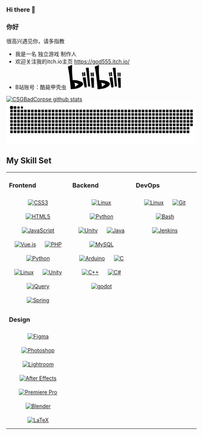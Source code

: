 ### Hi there 👋

<!--
**CSGBadCorpse/CSGBadCorpse** is a ✨ _special_ ✨ repository because its `README.md` (this file) appears on your GitHub profile.

Here are some ideas to get you started:

- 🔭 I’m currently working on ...
- 🌱 I’m currently learning ...
- 👯 I’m looking to collaborate on ...
- 🤔 I’m looking for help with ...
- 💬 Ask me about ...
- 📫 How to reach me: ...
- 😄 Pronouns: ...
- ⚡ Fun fact: ...
-->


### 你好  

 很高兴遇见你，请多指教

- 我是一名 独立游戏 制作人
- 欢迎关注我的itch.io主页 https://god555.itch.io/
- B站账号：酷毙甲壳虫 <a href="https://space.bilibili.com/14236454?spm_id_from=333.337.0.0" target="_blank"><svg t="1626764977164" viewBox="0 0 2240 1024" version="1.1" xmlns="http://www.w3.org/2000/svg" p-id="4404" xmlns:xlink="http://www.w3.org/1999/xlink" width="140" height="64" class="mini-header__logo"><path d="M2079.810048 913.566175c-10.01309 0-18.554608 0.799768-26.936172-0.159954-16.987063-1.951433-33.974126-1.567544-50.99318-2.079395-10.972811-0.287916-10.652904-0.287916-11.580634-10.90883-2.71921-32.406582-5.694345-64.781173-8.605499-97.155764-2.527266-28.439735-4.926568-56.91146-7.70976-85.319204-2.527266-26.040432-5.566382-52.016883-8.317583-78.025324-2.623238-24.440897-5.054531-48.913784-7.77374-73.322691a12681.114551 12681.114551 0 0 0-10.684895-92.133223c-3.295042-27.128116-6.558094-54.320213-10.205034-81.416339a20559.272961 20559.272961 0 0 0-17.530905-125.979387c-6.398141-44.723002-14.075909-89.22207-22.105576-133.657156-1.439582-7.965685-1.247637-8.253601 6.36615-9.533229 31.670796-5.406429 63.501545-10.01309 95.716183-9.309295 3.486987 0.095972 7.005964 0.159954 10.460959 0.607823 5.662354 0.703795 8.605499 3.454996 8.925406 10.045081 1.119675 22.969325 2.71921 45.938649 4.414717 68.875983 2.71921 37.589076 5.662354 75.178151 8.477537 112.735236 1.791479 24.184971 3.327033 48.305961 5.150503 72.426951 2.911154 38.772732 5.982261 77.513473 8.925406 116.286205 1.791479 23.705111 3.359024 47.474203 5.182494 71.179313 2.783191 34.805885 5.822308 69.579778 8.637489 104.353672 1.791479 22.137566 3.391014 44.307123 5.278466 66.44469 2.783191 32.79047 5.790317 65.580941 8.63749 98.371411 2.143377 25.592562 4.09481 51.249106 6.270178 77.673426zM853.670395 114.918282c4.638652 0 11.644616-0.511851 18.554607 0.127963 8.797443 0.799768 10.49295 3.071107 11.036793 11.900541 2.527266 40.372267 4.894578 80.776524 7.581796 121.180782 2.943145 43.571337 6.174206 87.078693 9.405267 130.586048 2.975135 39.956388 5.950271 79.912775 9.149341 119.869163 3.486987 43.891244 7.357862 87.718507 10.876839 131.609751 2.655228 33.622229 4.926568 67.244457 7.677768 100.898677 2.623238 31.222926 5.694345 62.38187 8.509527 93.572805 2.399303 26.8402 4.830596 53.71239 7.165918 80.58458 0.735786 8.509527 0.127963 9.053369-9.053369 8.829434-24.025018-0.575833-47.922073-3.391014-71.947091-2.71921-5.502401 0.159954-7.101936-2.367312-8.029666-7.581796-1.983424-11.356699-1.663517-22.905343-2.879163-34.390006-3.295042-30.359177-5.182494-60.846317-7.965685-91.269474-2.495275-27.639967-5.502401-55.215953-8.349574-82.82393-2.527266-25.240664-5.02254-50.481329-7.709759-75.753984-2.687219-24.792795-5.534392-49.61758-8.349573-74.442365-2.591247-22.841362-5.118512-45.682723-7.869713-68.524085-4.062819-33.462275-8.093648-66.92455-12.508365-100.322844-4.062819-30.647093-8.66948-61.198214-12.988225-91.813317-5.886289-41.587914-12.508365-83.079855-19.834236-124.411842a1393.96288 1393.96288 0 0 0-5.310457-28.023856c-0.959721-4.702633-0.095972-7.421843 5.278466-8.157629 14.139891-1.887451 28.24779-4.830596 42.451663-6.206196 14.203872-1.311619 28.407744-3.966847 45.106891-2.71921z m1006.075609 403.33878c27.064134 0 27.703949 0.191944 32.054684 24.536869 5.342447 30.03927 9.08536 60.334465 12.636328 90.62966 3.742912 32.278619 7.517815 64.557238 10.972811 96.867848 2.783191 26.008441 5.118512 52.080864 7.74175 78.089305 2.7512 27.256079 5.662354 54.416185 8.509527 81.640274 1.567544 15.387528 3.039117 30.775056 4.798605 46.130593 0.511851 4.446708-0.831758 6.81402-5.214485 7.325871-9.245313 1.055693-18.426645 2.27134-27.639967 3.263052-16.891091 1.82347-33.814173 3.614949-50.737254 5.182493-8.733462 0.799768-9.309294 0.319907-10.940821-8.125638-14.843686-76.617733-29.719363-153.171485-44.435086-229.821208-9.789155-50.961189-19.322384-101.95437-28.919595-152.915559a805.525894 805.525894 0 0 1-3.582959-21.081873c-0.639814-4.030829 0.44787-6.622075 5.022541-7.70976 30.48714-7.133927 61.294186-12.636328 89.733921-14.011927z m-1137.077537 0c28.951586 0 28.823623 0.095972 33.302322 26.360339 6.909992 40.660183 11.804569 81.544301 16.187295 122.556382 4.286754 39.796434 8.957397 79.560878 13.148179 119.357311 2.847173 27.224088 5.086522 54.512157 7.74175 81.704255 1.887451 19.354375 4.126801 38.644769 6.174206 57.967153 0.255926 2.367312 0.383888 4.734624 0.543842 7.133927 0.415879 9.469248 0 10.237025-9.117351 11.164755-18.074747 1.887451-36.181485 3.454996-54.256232 5.246476-6.558094 0.639814-13.084197 1.599535-19.57831 2.239349-8.63749 0.799768-8.925406 0.767777-10.620913-7.965685-6.078234-30.679084-11.964523-61.422149-17.914793-92.101233-14.267853-73.898523-28.69566-147.733065-42.867542-221.631589-5.662354-29.559409-10.524941-59.246781-16.091323-88.838181-1.023702-5.406429-0.255926-7.933694 5.342447-9.245313 30.199223-7.037955 60.590391-12.540355 88.006423-13.947946z m382.128944 309.861946v124.027954c0 1.183656-0.127963 2.399303 0.03199 3.582959 0.607823 6.014252-1.599535 8.66948-7.805731 8.413555-8.157629-0.351898-16.251277-0.127963-24.408906 0.063981-17.019054 0.319907-34.070098-0.351898-51.057162 1.599535-9.405267 1.087684-9.213322 0.511851-10.141052-9.405266-2.783191-31.222926-5.822308-62.413861-8.669481-93.636787-2.623238-28.823623-4.99055-57.711228-7.677768-86.534851-2.71921-29.655381-5.758326-59.214791-8.509527-88.838181-1.887451-19.770254-3.550968-39.508518-5.214485-59.278772-2.175368-25.720525-4.190782-51.409059-6.462122-77.129585-0.959721-10.844848-0.159954-12.380402 10.588923-13.500076a531.877423 531.877423 0 0 1 83.527724-2.591247c6.941982 0.383888 13.851974 1.727498 20.570022 3.359024 8.477536 2.015414 9.405267 3.263052 9.853137 12.124476 0.92773 17.850812 1.855461 35.701624 2.335321 53.584427 0.543842 19.866226 0.095972 39.764443 0.831758 59.63067 1.855461 54.800074 1.567544 109.664129 2.207359 164.528184z m1134.806197 5.630364v117.437869c0 1.983424-0.063981 3.966847 0.03199 5.982262 0.415879 5.150503-1.983424 6.973973-6.878001 6.941982-12.028504-0.095972-24.025018 0-36.021531 0.159954-13.564058 0.127963-27.096125 0.063981-40.628192 1.535553-8.925406 1.023702-8.989387 0.351898-9.789155-8.509527-3.678931-40.660183-7.549806-81.320366-11.260728-122.04453-3.391014-37.525094-6.526103-75.082179-9.981099-112.639265-3.550968-38.740741-7.421843-77.38551-10.90883-116.09426-1.727498-19.386366-3.16708-38.772732-4.606661-58.159097-0.575833-8.445546 0.351898-9.949109 9.885127-10.716886 16.571184-1.311619 33.078387-3.550968 49.777534-3.263051 16.635165 0.319907 33.302322-0.607823 49.841515 2.559256 14.011928 2.687219 14.715723 3.486987 15.547481 18.458635 2.399303 44.051198 1.663517 88.230358 3.231061 132.281556 1.599535 46.89837 0.479861 93.79674 1.759489 146.069549zM1831.498213 305.135c9.789155 0.575833 17.498914 0.095972 25.176683 1.791479 4.894578 1.119675 7.357862 3.327033 7.837723 8.573509 2.303331 25.240664 4.798605 50.51332 7.32587 75.785975 2.015414 20.50604 4.158791 41.012081 6.238188 61.518121l0.191944 1.183656c1.663517 12.924244 1.279628 13.276142-11.292718 13.979937-11.196746 0.607823-22.361501 1.599535-33.558247 2.27134-7.357862 0.44787-9.693183 1.695507-10.90883-9.021378-4.190782-37.813011-9.053369-75.530049-13.692021-113.311069a1185.0316 1185.0316 0 0 0-4.286754-31.798759c-0.92773-5.982261 1.407591-9.277304 7.005964-9.757164 7.357862-0.671805 14.715723-0.863749 19.962198-1.215647z m-1133.398606 0.159954c7.549806 0.415879 15.323547-0.159954 22.937334 1.599535 4.350736 0.991712 6.558094 2.815182 6.973973 7.773741 0.92773 11.83656 2.7512 23.641129 3.870875 35.477689 3.550968 36.309448 6.909992 72.650886 10.237025 108.992324 0.703795 7.901704 0.543842 8.061657-6.84601 8.605499-13.116188 0.959721-26.264367 1.919442-39.412546 2.463284-7.645778 0.351898-8.605499-0.575833-9.56522-8.381564-3.327033-26.744227-6.462122-53.520446-9.661192-80.296664-2.591247-22.073585-4.766615-44.14717-7.901704-66.156773-0.863749-6.078234 1.119675-7.74175 5.982262-8.733462 7.709759-1.567544 15.451509-1.055693 23.385203-1.343609z m399.147998 100.002936c0 23.001315 0.063981 45.97064-0.031991 69.003946 0 10.332997-0.127963 10.396978-10.396978 10.269016a324.289753 324.289753 0 0 1-36.981252-1.919443c-7.933694-0.991712-8.093648-0.735786-8.317583-9.149341-0.799768-28.119828-1.631526-56.239655-2.207359-84.359483-0.415879-19.034468-0.639814-38.004955-1.791479-57.039422-0.607823-9.821146-0.063981-9.917118 9.373276-10.045081 13.915956-0.159954 27.799921 0.479861 41.619904 2.591247 8.317583 1.279628 8.701471 1.279628 8.733462 10.49295 0.063981 23.385204 0.063981 46.770407 0.063981 70.187602h-0.063981z m1135.38203 0.607824c0 23.033306 0.063981 46.034621-0.031991 69.035936 0 9.661192-0.159954 9.725174-9.853137 9.661192a505.32514 505.32514 0 0 1-38.132917-1.791479c-6.302168-0.479861-8.157629-3.135089-7.74175-8.861425 0.063981-0.799768 0-1.599535 0-2.399302-0.959721-44.403095-1.919442-88.7742-2.815182-133.177296-0.031991-2.367312-0.159954-4.734624-0.063982-7.133926 0.127963-8.957397 0.159954-9.181332 9.149341-9.117351 12.380402 0.063981 24.664832 0.703795 37.013243 1.919442 15.067621 1.503563 12.412393 3.359024 12.476375 15.259566 0.063981 22.169557 0.031991 44.403095 0 66.604643z m-1565.593 54.000306c0.287916 12.636328 0.287916 12.604337-11.804569 15.547481-8.221611 2.015414-16.443221 4.222773-24.728813 6.046243-7.069945 1.599535-8.317583 0.703795-9.53323-6.238187-8.445546-47.090314-16.8591-94.212619-25.240664-141.334924-1.695507-9.757164-1.247637-10.364988 8.349573-12.060495 11.804569-2.079396 23.577148-4.126801 35.381717-5.950271 7.517815-1.183656 8.477536-0.767777 9.9811 7.517815 2.975135 16.731138 5.790317 33.526256 7.997675 50.385357 3.423005 26.680246 6.238187 53.456464 9.309295 80.168701 0.255926 1.951433 0.191944 3.966847 0.287916 5.91828z m1064.138735-136.696273c15.451509-2.527266 31.030982-5.086522 46.610454-7.549806 5.598373-0.863749 7.29388 2.655228 8.029666 7.645778 2.655228 18.426645 5.982261 36.725327 8.157629 55.183962 3.19907 26.744227 7.581797 53.360492 8.413555 80.328655 0.063981 2.7512 0.031991 5.566382 0.095972 8.317583 0.159954 4.286754-1.983424 6.494113-5.950271 7.421843-10.556932 2.367312-21.113864 4.734624-31.638805 7.261889-5.054531 1.215647-6.750038-0.92773-7.581796-5.854298-3.16708-18.746552-6.81402-37.397131-10.045081-56.079702-5.47041-30.775056-10.780867-61.582103-16.091323-92.38915-0.127963-1.119675 0-2.303331 0-4.286754z m-710.64147 108.032603c-0.44787 16.37924 0.543842 30.647093-1.695507 44.914947-0.671805 4.510689-1.983424 7.421843-6.846011 7.837722-10.428969 0.863749-20.825947 1.695507-31.190935 2.7512-5.02254 0.543842-6.430131-1.631526-7.261889-6.558094-2.335321-14.55577-1.919442-29.303484-3.327033-43.923234-2.655228-27.607976-3.774903-55.407897-5.566383-83.111846-0.44787-6.750038-1.119675-13.436095-1.663516-20.186134-0.287916-3.774903 1.215647-5.886289 5.246475-6.046242 13.500077-0.543842 26.936172-3.007126 40.50023-2.527266 7.933694 0.287916 8.605499 0.799768 9.181331 8.797443 0.351898 5.534392 0.255926 11.132765 0.383889 16.699147l2.239349 81.352357z m1134.902169-15.867388c0 19.066459 0.223935 38.132918-0.031991 57.199376-0.159954 9.917118-1.279628 10.780867-10.652904 11.644616-9.277304 0.863749-18.490626 1.567544-27.735939 2.559256-5.214485 0.543842-7.645778-0.991712-7.965685-6.973973-1.34361-25.336637-3.16708-50.673273-4.926568-75.977919-1.3756-20.985901-2.943145-41.939811-4.414717-62.893722-0.159954-2.399303-0.031991-4.798605-0.191944-7.165917-0.223935-4.190782 1.055693-6.654066 5.758326-6.81402 13.116188-0.44787 26.136404-2.975135 39.348564-2.495274 8.061657 0.287916 8.18962 0.415879 8.797444 8.797443 1.951433 27.32006 2.143377 54.704102 2.015414 82.120134zM628.295894 756.171918c16.571184 18.234701 17.402942 39.828425 11.932532 62.413861-5.502401 22.585436-18.042756 41.204025-33.23834 57.903171-25.49659 27.895893-56.303637 48.497905-89.062116 65.99682-56.399609 30.135242-116.190232 50.161422-178.572103 61.997982-44.882956 8.477536-90.053828 15.00364-135.704561 17.498914-13.915956 0.767777-27.799921 1.407591-41.715876 1.311619-10.077071 0-20.186133 0.287916-30.231214-0.063981-8.541518-0.319907-9.789155-1.791479-10.49295-10.716886-2.591247-32.022693-4.798605-64.077378-7.645778-96.100071-3.327033-37.109215-7.229899-74.18644-10.812858-111.295654-2.623238-26.8402-4.894578-53.744381-7.773741-80.520599-3.327033-31.542833-7.069945-63.021684-10.716885-94.564517-3.327033-29.111539-6.526103-58.28706-10.045081-87.430591-3.934856-32.278619-7.997676-64.493257-12.31642-96.707894a8228.968456 8228.968456 0 0 0-13.212161-92.996973 5984.500754 5984.500754 0 0 0-24.312934-152.627642 3243.825263 3243.825263 0 0 0-23.67312-123.740038c-1.151665-5.502401 0.511851-7.709759 5.342448-9.725174C52.335283 47.609843 98.465876 28.063524 144.724432 8.77313c8.605499-3.582959 17.434933-6.590085 26.584274-8.285592 6.334159-1.183656 7.965685 0.127963 7.773741 6.494113-0.479861 16.283268 0.191944 32.630517-1.407591 48.849803a161.393095 161.393095 0 0 0-0.639814 13.084197c-0.735786 58.383032-1.439582 116.798056 0.095972 175.213079 1.34361 51.185124 4.030829 102.338258 7.005964 153.491392 2.335321 40.372267 5.694345 80.744534 9.149341 121.052819 3.391014 39.508518 7.517815 78.953054 11.38869 118.461572 0.735786 7.517815 1.407591 8.221611 9.949108 7.069945a381.329176 381.329176 0 0 1 50.833227-4.190782c52.880632-0.127963 104.897514 7.133927 156.338564 19.322384 45.010919 10.684895 88.806191 24.920757 130.777993 44.818975 20.793957 9.853136 40.692174 21.241827 58.830902 35.701624 6.174206 4.862587 11.676606 10.46096 16.891091 16.315259z m1126.840512-9.597211c20.47405 17.946784 27.927883 39.924397 22.105576 67.116494-4.830596 22.425483-15.771416 41.268006-30.359177 58.127107-23.417194 27.096125-51.856929 47.698138-82.631985 64.909136-60.334465 33.782182-124.603787 55.727804-192.168151 68.396122a1151.089465 1151.089465 0 0 1-111.455609 15.547481c-21.177845 1.82347-42.451662 4.09481-66.220754 2.623238h-27.76793c-5.406429 0-8.477536-1.695507-8.925406-8.125638-2.047405-28.087837-4.414717-56.143683-6.941983-84.19953-2.687219-29.623391-5.662354-59.246781-8.477536-88.870172-2.559256-27.224088-4.926568-54.512157-7.709759-81.736245-2.559256-25.656544-5.502401-51.249106-8.285592-76.873659-2.591247-24.057008-5.086522-48.114017-7.933695-72.139035-3.423005-29.111539-7.037955-58.223079-10.652904-87.334618-3.391014-27.160107-6.750038-54.288222-10.364987-81.416338a6133.577429 6133.577429 0 0 0-12.156467-87.142675c-5.694345-37.653057-11.804569-75.178151-17.818822-112.767227a3259.14881 3259.14881 0 0 0-29.111539-158.993792c-0.44787-2.335321-0.671805-4.734624-1.3756-7.005964-1.663517-5.118512-0.063981-7.837722 4.958559-9.821146C1191.012355 47.641834 1238.61452 24.448575 1288.2321 6.149893c6.494113-2.431293 13.052207-5.150503 20.058171-5.854299 6.302168-0.639814 7.901704 0.383888 7.29388 7.101936-3.327033 36.43741-1.407591 73.066765-3.135089 109.536166-1.407591 29.751354-1.247637 59.598679 0.255926 89.382023 0.351898 7.549806 0.639814 15.131602 0.575832 22.649418-0.383888 35.765606 1.503563 71.499221 3.327033 107.200845 2.335321 47.186286 5.758326 94.276601 9.245313 141.398906 2.527266 34.006117 5.822308 67.948253 9.021379 101.922379 1.695507 18.586598 3.518977 37.141206 5.822308 55.631832 1.247637 10.205034 1.759489 10.301006 11.772578 8.957396 17.658868-2.399303 35.349726-4.350736 53.200539-4.09481 62.637796 0.799768 124.027954 10.684895 184.266447 27.863902 40.788146 11.580634 80.488608 26.040432 117.981712 46.290547a253.55831 253.55831 0 0 1 47.218277 32.438573zM308.676783 922.811488c23.161269-11.068783 135.608589-98.947243 144.533995-113.279078-54.576139-23.513166-109.344222-45.362816-168.239105-63.24562l23.70511 176.524698z m1277.196815-107.520752c2.879163-3.103098 2.559256-5.502401-1.343609-7.229899-7.773741-3.550968-15.4835-7.325871-23.353213-10.556932-42.003793-17.179007-84.19953-33.814173-127.482951-47.37823-3.774903-1.151665-7.645778-3.774903-12.476374-1.535554l23.321222 173.45359c3.454996 0.767777 4.798605-0.831758 6.33416-1.919442 39.316574-28.855614 78.889073-57.35933 116.638102-88.390312 6.36615-5.182494 12.668318-10.396978 18.362663-16.443221z" fill="var(--brand_blue)" p-id="4405"></path></svg></a>

[![CSGBadCorpse github stats](https://github-readme-stats.vercel.app/api?username=CSGBadCorpse&show_icons=true&theme=tokyonight)](//www.tianheyu.top)
<picture>
  <source media="(prefers-color-scheme: dark)" srcset="https://raw.githubusercontent.com/CSGBadCorpse/CSGBadCorpse/output/github-contribution-grid-snake-dark.svg">
  <source media="(prefers-color-scheme: light)" srcset="https://raw.githubusercontent.com/CSGBadCorpse/CSGBadCorpse/output/github-contribution-grid-snake.svg">
  <img alt="github contribution grid snake animation" src="https://raw.githubusercontent.com/CSGBadCorpse/CSGBadCorpse/output/github-contribution-grid-snake.svg">
</picture>

## My Skill Set  

<table><tr><td valign="top" width="33%">



### Frontend  
<div align="center">  
<a href="https://www.w3schools.com/css/" target="_blank"><img style="margin: 10px" src="https://profilinator.rishav.dev/skills-assets/css3-original-wordmark.svg" alt="CSS3" height="50" /></a>  
<a href="https://en.wikipedia.org/wiki/HTML5" target="_blank"><img style="margin: 10px" src="https://profilinator.rishav.dev/skills-assets/html5-original-wordmark.svg" alt="HTML5" height="50" /></a>  
<a href="https://www.javascript.com/" target="_blank"><img style="margin: 10px" src="https://profilinator.rishav.dev/skills-assets/javascript-original.svg" alt="JavaScript" height="50" /></a>  
<a href="https://vuejs.org/" target="_blank"><img style="margin: 10px" src="https://profilinator.rishav.dev/skills-assets/vuejs-original-wordmark.svg" alt="Vue.js" height="50" /></a>  
<a href="https://www.php.net/" target="_blank"><img style="margin: 10px" src="https://profilinator.rishav.dev/skills-assets/php-original.svg" alt="PHP" height="50" /></a>  
<a href="https://www.python.org/" target="_blank"><img style="margin: 10px" src="https://profilinator.rishav.dev/skills-assets/python-original.svg" alt="Python" height="50" /></a>  
<a href="https://www.linux.org/" target="_blank"><img style="margin: 10px" src="https://profilinator.rishav.dev/skills-assets/linux-original.svg" alt="Linux" height="50" /></a>  
<a href="https://unity.com/" target="_blank"><img style="margin: 10px" src="https://profilinator.rishav.dev/skills-assets/unity.png" alt="Unity" height="50" /></a>  
<a href="https://jquery.com/" target="_blank"><img style="margin: 10px" src="https://profilinator.rishav.dev/skills-assets/jquery.png" alt="jQuery" height="50" /></a>  
<a href="https://docs.spring.io/spring-framework/docs/3.0.x/reference/expressions.html#:~:text=The%20Spring%20Expression%20Language%20(SpEL,and%20basic%20string%20templating%20functionality." target="_blank"><img style="margin: 10px" src="https://profilinator.rishav.dev/skills-assets/springio-icon.svg" alt="Spring" height="50" /></a>  
</div>  



### Design  
<div align="center">  
<a href="https://www.figma.com/" target="_blank"><img style="margin: 10px" src="https://profilinator.rishav.dev/skills-assets/figma-icon.svg" alt="Figma" height="50" /></a>  
<a href="https://www.adobe.com/in/products/photoshop.html" target="_blank"><img style="margin: 10px" src="https://profilinator.rishav.dev/skills-assets/photoshop-plain.svg" alt="Photoshop" height="50" /></a>  
<a href="https://www.adobe.com/products/photoshop-lightroom.html" target="_blank"><img style="margin: 10px" src="https://profilinator.rishav.dev/skills-assets/lightroom.png" alt="Lightroom" height="50" /></a>  
<a href="https://www.adobe.com/in/products/aftereffects.html" target="_blank"><img style="margin: 10px" src="https://profilinator.rishav.dev/skills-assets/aftereffects.png" alt="After Effects" height="50" /></a>  
<a href="https://www.adobe.com/in/products/premiere.html" target="_blank"><img style="margin: 10px" src="https://profilinator.rishav.dev/skills-assets/adobepremierepro.png" alt="Premiere Pro" height="50" /></a>  
<a href="https://www.blender.org/" target="_blank"><img style="margin: 10px" src="https://profilinator.rishav.dev/skills-assets/blender_community_badge_white.svg" alt="Blender" height="50" /></a>  
<a href="https://www.latex-project.org/" target="_blank"><img style="margin: 10px" src="https://profilinator.rishav.dev/skills-assets/latex.png" alt="LaTeX" height="50" /></a>  
</div>

</td><td valign="top" width="33%">



### Backend  
<div align="center">  
<a href="https://www.linux.org/" target="_blank"><img style="margin: 10px" src="https://profilinator.rishav.dev/skills-assets/linux-original.svg" alt="Linux" height="50" /></a>  
<a href="https://www.python.org/" target="_blank"><img style="margin: 10px" src="https://profilinator.rishav.dev/skills-assets/python-original.svg" alt="Python" height="50" /></a>  
<a href="https://unity.com/" target="_blank"><img style="margin: 10px" src="https://profilinator.rishav.dev/skills-assets/unity.png" alt="Unity" height="50" /></a>  
<a href="https://www.java.com/" target="_blank"><img style="margin: 10px" src="https://profilinator.rishav.dev/skills-assets/java-original-wordmark.svg" alt="Java" height="50" /></a>  
<a href="https://www.mysql.com/" target="_blank"><img style="margin: 10px" src="https://profilinator.rishav.dev/skills-assets/mysql-original-wordmark.svg" alt="MySQL" height="50" /></a>  
<a href="https://www.arduino.cc/" target="_blank"><img style="margin: 10px" src="https://profilinator.rishav.dev/skills-assets/arduino.png" alt="Arduino" height="50" /></a>  
<a href="https://www.cprogramming.com/" target="_blank"><img style="margin: 10px" src="https://profilinator.rishav.dev/skills-assets/c-original.svg" alt="C" height="50" /></a>  
<a href="https://www.cplusplus.com/" target="_blank"><img style="margin: 10px" src="https://profilinator.rishav.dev/skills-assets/cplusplus-original.svg" alt="C++" height="50" /></a>  
<a href="https://docs.microsoft.com/en-us/dotnet/csharp/" target="_blank"><img style="margin: 10px" src="https://profilinator.rishav.dev/skills-assets/csharp-original.svg" alt="C#" height="50" /></a>  
<a href="https://godotengine.org/" target="_blank"><img	style="margin: 10px" src="https://godotengine.org/assets/logo.svg" alt="godot" height="50"/></a>
</div>

</td><td valign="top" width="33%">



### DevOps  
<div align="center">  
<a href="https://www.linux.org/" target="_blank"><img style="margin: 10px" src="https://profilinator.rishav.dev/skills-assets/linux-original.svg" alt="Linux" height="50" /></a>  
<a href="https://github.com/" target="_blank"><img style="margin: 10px" src="https://profilinator.rishav.dev/skills-assets/git-scm-icon.svg" alt="Git" height="50" /></a>  
<a href="https://www.gnu.org/software/bash/" target="_blank"><img style="margin: 10px" src="https://profilinator.rishav.dev/skills-assets/gnu_bash-icon.svg" alt="Bash" height="50" /></a>  
<a href="https://www.jenkins.io/" target="_blank"><img style="margin: 10px" src="https://profilinator.rishav.dev/skills-assets/jenkins-icon.svg" alt="Jenkins" height="50" /></a>  
</div>

</td></tr></table>  

<br/>  
